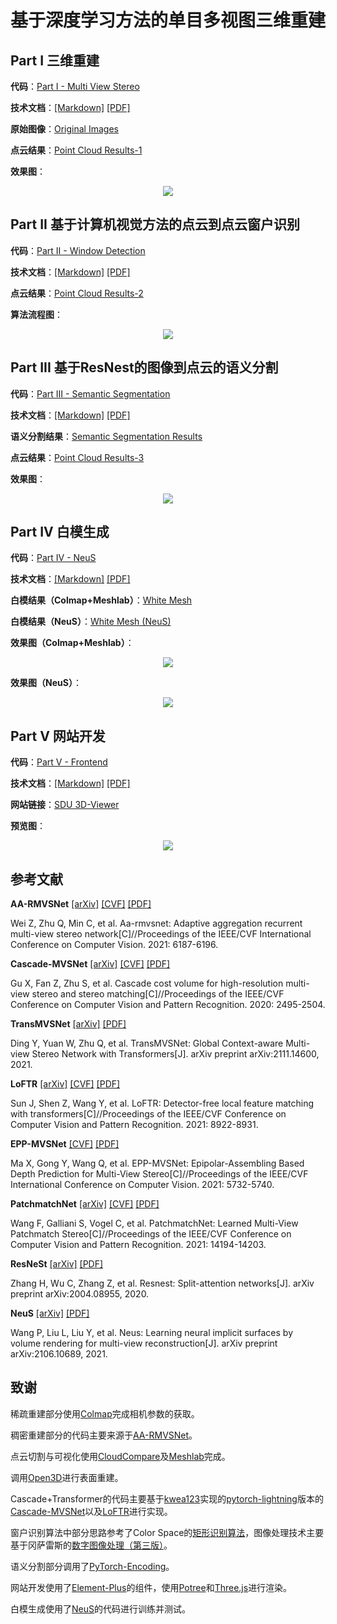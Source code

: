# 基于深度学习方法的单目多视图三维重建

## Part I 三维重建

**代码**：[Part I - Multi View Stereo](https://github.com/HMTCuro/3D-Reconstruction/tree/main/PartI%20-%20Multi%20View%20Stereo)

**技术文档**：[[Markdown]](https://github.com/HMTCuro/3D-Reconstruction/blob/main/Documentation/Part1.md) [[PDF]](https://github.com/HMTCuro/3D-Reconstruction/blob/main/Documentation/Part1.pdf)

**原始图像**：[Original Images](https://github.com/HMTCuro/3D-Reconstruction/releases/tag/5)

**点云结果**：[Point Cloud Results-1](https://github.com/HMTCuro/3D-Reconstruction/releases/tag/1)

**效果图**：

<center><img src="./imgs/part1.png" style="zoom:100%;" /></center>



## Part II 基于计算机视觉方法的点云到点云窗户识别

**代码**：[Part II - Window Detection](https://github.com/HMTCuro/3D-Reconstruction/tree/main/Part%20II%20-%20Window%20Detection)

**技术文档**：[[Markdown]](https://github.com/HMTCuro/3D-Reconstruction/blob/main/Documentation/Part2.md) [[PDF]](https://github.com/HMTCuro/3D-Reconstruction/blob/main/Documentation/Part2.pdf)

**点云结果**：[Point Cloud Results-2](https://github.com/HMTCuro/3D-Reconstruction/releases/tag/2)

**算法流程图**：

<center><img src="./imgs/part2.png" style="zoom:100%;" /></center>



## Part III 基于ResNest的图像到点云的语义分割

**代码**：[Part III - Semantic Segmentation](https://github.com/HMTCuro/3D-Reconstruction/tree/main/Part%20III%20-%20Semantic%20Segmentation)

**技术文档**：[[Markdown]](https://github.com/HMTCuro/3D-Reconstruction/blob/main/Documentation/Part3.md) [[PDF]](https://github.com/HMTCuro/3D-Reconstruction/blob/main/Documentation/Part3.pdf)

**语义分割结果**：[Semantic Segmentation Results](https://github.com/HMTCuro/3D-Reconstruction/releases/tag/4)

**点云结果**：[Point Cloud Results-3](https://github.com/HMTCuro/3D-Reconstruction/releases/tag/3)

**效果图**：

<center><img src="./imgs/dby-4.png" style="zoom:100%;" /></center>



## Part IV 白模生成

**代码**：[Part IV - NeuS](https://github.com/HMTCuro/3D-Reconstruction/tree/main/Part%20IV%20-%20NeuS)

**技术文档**：[[Markdown]](https://github.com/HMTCuro/3D-Reconstruction/blob/main/Documentation/Part4.md) [[PDF]](https://github.com/HMTCuro/3D-Reconstruction/blob/main/Documentation/Part4.pdf)

**白模结果（Colmap+Meshlab）**：[White Mesh](https://github.com/HMTCuro/3D-Reconstruction/releases/tag/6)

**白模结果（NeuS）**：[White Mesh (NeuS)](https://github.com/HMTCuro/3D-Reconstruction/releases/tag/7)

**效果图（Colmap+Meshlab）**：

<center><img src="./imgs/dongbeiya_white.png" style="zoom:100%;" /></center>

**效果图（NeuS）**：

<center><img src="./imgs/gym_south_neus.png" style="zoom:100%;" /></center>



## Part V 网站开发

**代码**：[Part V - Frontend](https://github.com/HMTCuro/3D-Reconstruction/tree/main/Part%20V%20-%20Frontend)

**技术文档**：[[Markdown]](https://github.com/HMTCuro/3D-Reconstruction/blob/main/Documentation/Part5.md) [[PDF]](https://github.com/HMTCuro/3D-Reconstruction/blob/main/Documentation/Part5.pdf)

**网站链接**：[SDU 3D-Viewer](182.)

**预览图**：

<center><img src="./imgs/web.JPEG" style="zoom:100%;" /></center>



## 参考文献

**AA-RMVSNet** [[arXiv]](https://arxiv.org/abs/2108.03824) [[CVF]](http://openaccess.thecvf.com/content/ICCV2021/html/Wei_AA-RMVSNet_Adaptive_Aggregation_Recurrent_Multi-View_Stereo_Network_ICCV_2021_paper.html) [[PDF]](https://github.com/HMTCuro/3D-Reconstruction/blob/main/References/AA-RMVSNet.pdf)

Wei Z, Zhu Q, Min C, et al. Aa-rmvsnet: Adaptive aggregation recurrent multi-view stereo network[C]//Proceedings of the IEEE/CVF International Conference on Computer Vision. 2021: 6187-6196.

**Cascade-MVSNet** [[arXiv]](http://arxiv.org/abs/1912.06378) [[CVF]](https://openaccess.thecvf.com/content_CVPR_2020/html/Gu_Cascade_Cost_Volume_for_High-Resolution_Multi-View_Stereo_and_Stereo_Matching_CVPR_2020_paper.html) [[PDF]](https://github.com/HMTCuro/3D-Reconstruction/blob/main/References/Cascade-MVSNet.pdf)

Gu X, Fan Z, Zhu S, et al. Cascade cost volume for high-resolution multi-view stereo and stereo matching[C]//Proceedings of the IEEE/CVF Conference on Computer Vision and Pattern Recognition. 2020: 2495-2504.

**TransMVSNet** [[arXiv]](http://arxiv.org/abs/2111.14600) [[PDF]](https://github.com/HMTCuro/3D-Reconstruction/blob/main/References/TransMVSNet.pdf)

Ding Y, Yuan W, Zhu Q, et al. TransMVSNet: Global Context-aware Multi-view Stereo Network with Transformers[J]. arXiv preprint arXiv:2111.14600, 2021.

**LoFTR** [[arXiv]](http://arxiv.org/abs/2104.00680) [[CVF]](https://openaccess.thecvf.com/content/CVPR2021/html/Sun_LoFTR_Detector-Free_Local_Feature_Matching_With_Transformers_CVPR_2021_paper.html) [[PDF]](https://github.com/HMTCuro/3D-Reconstruction/blob/main/References/LoFTR.pdf)

Sun J, Shen Z, Wang Y, et al. LoFTR: Detector-free local feature matching with transformers[C]//Proceedings of the IEEE/CVF Conference on Computer Vision and Pattern Recognition. 2021: 8922-8931.

**EPP-MVSNet** [[CVF]](https://openaccess.thecvf.com/content/ICCV2021/html/Ma_EPP-MVSNet_Epipolar-Assembling_Based_Depth_Prediction_for_Multi-View_Stereo_ICCV_2021_paper.html) [[PDF]](https://github.com/HMTCuro/3D-Reconstruction/blob/main/References/EPP-MVSNet.pdf)

Ma X, Gong Y, Wang Q, et al. EPP-MVSNet: Epipolar-Assembling Based Depth Prediction for Multi-View Stereo[C]//Proceedings of the IEEE/CVF International Conference on Computer Vision. 2021: 5732-5740.

**PatchmatchNet** [[arXiv]](http://arxiv.org/abs/2012.01411) [[CVF]](https://openaccess.thecvf.com/content/CVPR2021/html/Wang_PatchmatchNet_Learned_Multi-View_Patchmatch_Stereo_CVPR_2021_paper.html) [[PDF]](https://github.com/HMTCuro/3D-Reconstruction/blob/main/References/PatchmatchNet.pdf)

Wang F, Galliani S, Vogel C, et al. PatchmatchNet: Learned Multi-View Patchmatch Stereo[C]//Proceedings of the IEEE/CVF Conference on Computer Vision and Pattern Recognition. 2021: 14194-14203.

**ResNeSt** [[arXiv]](http://arxiv.org/abs/2004.08955) [[PDF]](https://github.com/HMTCuro/3D-Reconstruction/blob/main/References/ResNeSt.pdf)

Zhang H, Wu C, Zhang Z, et al. Resnest: Split-attention networks[J]. arXiv preprint arXiv:2004.08955, 2020.

**NeuS** [[arXiv]](https://arxiv.org/abs/2106.10689) [[PDF]](https://github.com/HMTCuro/3D-Reconstruction/blob/main/References/NeuS.pdf)

Wang P, Liu L, Liu Y, et al. Neus: Learning neural implicit surfaces by volume rendering for multi-view reconstruction[J]. arXiv preprint arXiv:2106.10689, 2021.




## 致谢

稀疏重建部分使用[Colmap](https://github.com/colmap/colmap)完成相机参数的获取。

稠密重建部分的代码主要来源于[AA-RMVSNet](https://github.com/QT-Zhu/AA-RMVSNet)。

点云切割与可视化使用[CloudCompare](https://github.com/CloudCompare/CloudCompare)及[Meshlab](https://github.com/cnr-isti-vclab/meshlab)完成。


调用[Open3D](https://github.com/isl-org/Open3D)进行表面重建。

Cascade+Transformer的代码主要基于[kwea123](https://github.com/kwea123)实现的[pytorch-lightning](https://github.com/PyTorchLightning/pytorch-lightning)版本的[Cascade-MVSNet](https://github.com/kwea123/CasMVSNet_pl)以及[LoFTR](https://github.com/zju3dv/LoFTR)进行实现。

窗户识别算法中部分思路参考了Color Space的[矩形识别算法](https://cloud.tencent.com/developer/article/1675022)，图像处理技术主要基于冈萨雷斯的[数字图像处理（第三版）](https://sg1lib.org/book/5702757/0c5632)。

语义分割部分调用了[PyTorch-Encoding](https://github.com/zhanghang1989/PyTorch-Encoding)。

网站开发使用了[Element-Plus](https://element-plus.gitee.io/zh-CN/)的组件，使用[Potree](https://potree.github.io/index.html)和[Three.js](https://threejs.org/)进行渲染。

白模生成使用了[NeuS](https://github.com/Totoro97/NeuS)的代码进行训练并测试。



